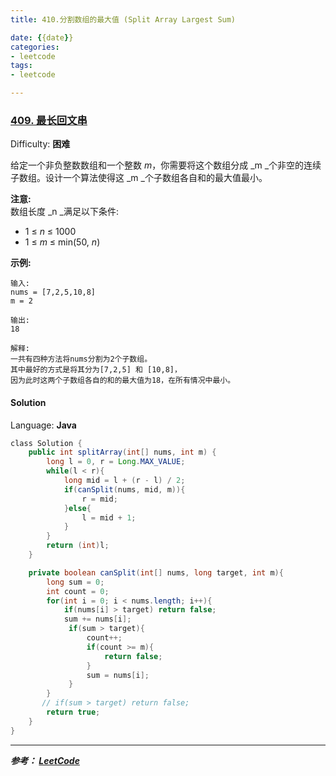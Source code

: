 ```yaml
---
title: 410.分割数组的最大值 (Split Array Largest Sum)

date: {{date}}
categories:
- leetcode
tags:
- leetcode

---
```

### [409\. 最长回文串](https://leetcode-cn.com/problems/split-array-largest-sum/)

Difficulty: **困难**


给定一个非负整数数组和一个整数 _m_，你需要将这个数组分成 _m _个非空的连续子数组。设计一个算法使得这 _m _个子数组各自和的最大值最小。

**注意:**  
数组长度 _n _满足以下条件:

*   1 ≤ _n_ ≤ 1000
*   1 ≤ _m_ ≤ min(50, _n_)

**示例:**

```
输入:
nums = [7,2,5,10,8]
m = 2

输出:
18

解释:
一共有四种方法将nums分割为2个子数组。
其中最好的方式是将其分为[7,2,5] 和 [10,8]，
因为此时这两个子数组各自的和的最大值为18，在所有情况中最小。
```


#### Solution

Language: **Java**

```java
​class Solution {
    public int splitArray(int[] nums, int m) {
        long l = 0, r = Long.MAX_VALUE;
        while(l < r){
            long mid = l + (r - l) / 2;
            if(canSplit(nums, mid, m)){
                r = mid;
            }else{
                l = mid + 1;
            }
        }
        return (int)l;
    }

    private boolean canSplit(int[] nums, long target, int m){
        long sum = 0;   
        int count = 0;
        for(int i = 0; i < nums.length; i++){
            if(nums[i] > target) return false;
            sum += nums[i];
             if(sum > target){
                 count++;
                 if(count >= m){
                     return false;
                 }
                 sum = nums[i];
             }
        }
       // if(sum > target) return false;
        return true;
    }
}
```

---
***参考：
[LeetCode](https://leetcode-cn.com/problems/split-array-largest-sum/submissions/)***
